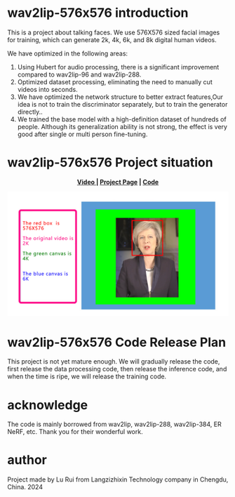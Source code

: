 # wav2lip-576x576 introduction
This is a project about talking faces. We use 576X576 sized facial images for training, which can generate 2k, 4k, 6k, and 8k digital human  videos.

We have optimized in the following areas:
1. Using Hubert for audio processing, there is a significant improvement compared to wav2lip-96 and wav2lip-288.
2. Optimized dataset processing, eliminating the need to manually cut videos into seconds.
3. We have optimized the network structure to better extract features,Our idea is not to train the discriminator separately, but to train the generator directly..
4. We trained the base model with a high-definition dataset of hundreds of people. Although its generalization ability is not strong, the effect is very good after single or multi person fine-tuning.

# wav2lip-576x576 Project situation
<p align='center'>
  <b>
    <a href="https://space.bilibili.com/431556168">Video </a>
    | 
    <a href="https://github.com/langzizhixin">Project Page</a>
    |
    <a href="https://github.com/langzizhixin">Code</a> 
  </b>
</p> 
  <p align='center'>  
    <img src='576x576-CorrespondingVideo.jpg' width='1000'/>
  </p>

# wav2lip-576x576 Code Release Plan
This project is not yet mature enough.
We will gradually release the code, first release the data processing code, then release the inference code, and when the time is ripe, we will release the training code.

# acknowledge
The code is mainly borrowed from wav2lip, wav2lip-288, wav2lip-384, ER NeRF, etc.
Thank you for their wonderful work.

# author
Project  made by Lu Rui from Langzizhixin Technology company in Chengdu, China. 2024

